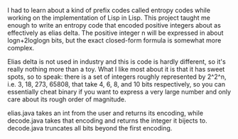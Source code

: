 I had to learn about a kind of prefix codes called entropy codes while working on the implementation of Lisp in Lisp.  This project taught me enough to write an entropy code that encoded positive integers about as effectively as elias delta.  The positive integer n will be expressed in about logn+2loglogn bits, but the exact closed-form formula is somewhat more complex.

Elias delta is not used in industry and this is code is hardly different, so it's really nothing more than a toy.  What I like most about it is that it has sweet spots, so to speak: there is a set of integers roughly represented by 2^2^n, i.e. 3, 18, 273, 65808, that take 4, 6, 8, and 10 bits respectively, so you can essentially cheat binary if you want to express a very large number and only care about its rough order of magnitude.

elias.java takes an int from the user and returns its encoding, while decode.java takes that encoding and returns the integer it bijects to.  decode.java truncates all bits beyond the first encoding.